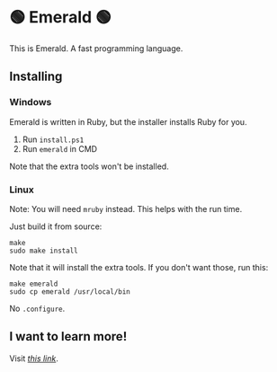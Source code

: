 # 🟢 Emerald 🟢

This is Emerald. A fast programming language.

## Installing

### Windows

Emerald is written in Ruby, but the installer installs Ruby for you.

1. Run `install.ps1`
2. Run `emerald` in CMD

Note that the extra tools won't be installed.

### Linux

Note: You will need `mruby` instead. This helps with the run time.

Just build it from source:

    make
    sudo make install

Note that it will install the extra tools. If you don't want those, run
this:

    make emerald
    sudo cp emerald /usr/local/bin

No `.configure`.

## I want to learn more!

Visit <a href="https://allcode.brahmasharma.repl.co/root/emerald/blob/master/Docs.md">*this link*</a>.

